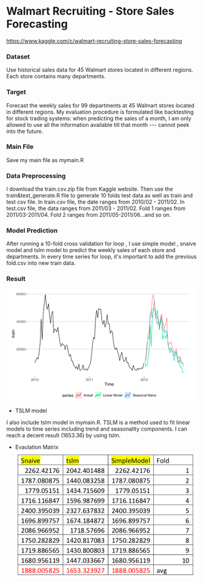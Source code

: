 # Walmart Recruiting - Store Sales Forecasting
https://www.kaggle.com/c/walmart-recruiting-store-sales-forecasting

### Dataset
Use historical sales data for 45 Walmart stores located in different regions. Each store contains many departments.

### Target
Forecast the weekly sales for 99 departments at 45 Walmart stores located in different regions. My evaluation procedure is formulated like backtesting for stock trading systems: when predicting the sales of a month, I am only allowed to use all the information available till that month --- cannot peek into the future.

### Main File
Save my main file as mymain.R

### Data Preprocessing 
I download the train.csv.zip file from Kaggle website. Then use the train&test_generate.R file to generate 10 folds test data as well as train and test csv file. 
In train.csv file, the date ranges from 2010/02 - 2011/02. In test.csv file, the data ranges from 2011/03 - 2011/02. Fold 1 ranges from 2011/03-2011/04. Fold 2 ranges from 2011/05-2011/06...and so on.

### Model Prediction 
After running a 10-fold cross validation for loop , I use simple model , snaive model and tslm model to predict the weekly sales of each store and departments. 
In every time series for loop, it's important to add the previous fold.csv into new train data.

### Result 
![alt text](https://github.com/hyestt/Walmart-Recruiting---Store-Sales-Forecasting/blob/master/time%20series%20regression%20model.png)

- TSLM model

I also include tslm model in mymain.R. TSLM is a method used to fit linear models to time series including trend and seasonality components. 
I can reach a decent result (1653.36) by using tslm.

- Evaulation Matrix
![alt text](https://github.com/hyestt/Walmart-Recruiting---Store-Sales-Forecasting/blob/master/Result.png)
